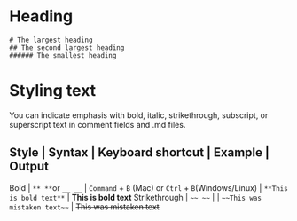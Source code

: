 # Heading

```
# The largest heading
## The second largest heading
###### The smallest heading
```

# Styling text
You can indicate emphasis with bold, italic, strikethrough, subscript, or superscript text in comment fields and .md files.

Style         | Syntax            | Keyboard shortcut                                    | Example                      | Output
-----------------------------------------------------------------------------------------------------------------------------------------------------
Bold          | `** **`or `__ __` | `Command` + `B` (Mac) or `Ctrl` + `B`(Windows/Linux) | `**This is bold text**`      | **This is bold text**
Strikethrough | `~~ ~~`           |                                                      | `~~This was mistaken text~~` | ~~This was mistaken text~~ 
